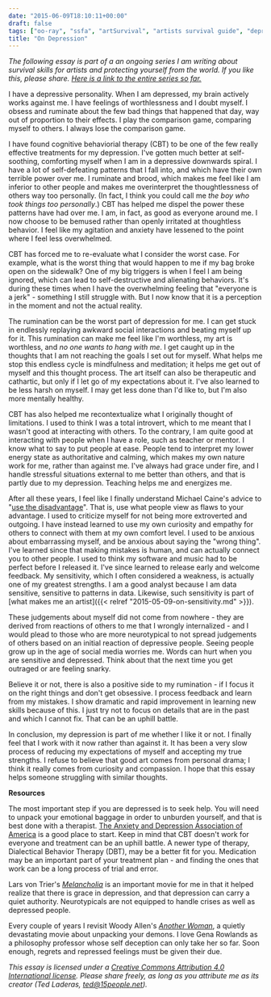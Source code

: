 ```yaml
---
date: "2015-06-09T18:10:11+00:00"
draft: false
tags: ["oo-ray", "ssfa", "artSurvival", "artists survival guide", "depression", "survival skills for artists"]
title: "On Depression"
---
```

*The following essay is part of a an ongoing series I am writing about survival skills for artists and protecting yourself from the world. If you like this, please share. [Here is a link to the entire series so far.](/tags/survival-skills-for-artists/)*

I have a depressive personality. When I am depressed, my brain actively works against me. I have feelings of worthlessness and I doubt myself. I obsess and ruminate about the few bad things that happened that day, way out of proportion to their effects. I play the comparison game, comparing myself to others. I always lose the comparison game. 

I have found cognitive behaviorial therapy (CBT) to be one of the few really effective treatments for my depression. I've gotten much better at self-soothing, comforting myself when I am in a depressive downwards spiral. I have a lot of self-defeating patterns that I fall into, and which have their own terrible power over me. I ruminate and brood, which makes me feel like I am inferior to other people and makes me overinterpret the thoughtlessness of others way too personally. (In fact, I think you could call me *the boy who took things too personally*.) CBT has helped me dispel the power these patterns have had over me. I am, in fact, as good as everyone around me. I now choose to be bemused rather than openly irritated at thoughtless behavior. I feel like my agitation and anxiety have lessened to the point where I feel less overwhelmed.

CBT has forced me to re-evaluate what I consider the worst case. For example, what is the worst thing that would happen to me if my bag broke open on the sidewalk? One of my big triggers is when I feel I am being ignored, which can lead to self-destructive and alienating behaviors. It's during these times when I have the overwhelming feeling that "everyone is a jerk" - something I still struggle with. But I now know that it is a perception in the moment and not the actual reality.

The rumination can be the worst part of depression for me. I can get stuck in endlessly replaying awkward social interactions and beating myself up for it. This rumination can make me feel like I'm worthless, my art is worthless, and *no one wants to hang with me*. I get caught up in the thoughts that I am not reaching the goals I set out for myself. What helps me stop this endless cycle is mindfulness and meditation; it helps me get out of myself and this thought process. The art itself can also be therapeutic and cathartic, but only if I let go of my expectations about it.  I've also learned to be less harsh on myself. I may get less done than I'd like to, but I'm also more mentally healthy.

CBT has also helped me recontextualize what I originally thought of limitations. I used to think I was a total introvert, which to me meant that I wasn't good at interacting with others. To the contrary, I am quite good at interacting with people when I have a role, such as teacher or mentor. I know what to say to put people at ease. People tend to interpret my lower energy state as authoritative and calming, which makes my own nature work for me, rather than against me.  I've always had grace under fire, and I handle stressful situations external to me better than others, and that is partly due to my depression. Teaching helps me and energizes me.

After all these years, I feel like I finally understand Michael Caine's advice to "[use the disadvantage](https://books.google.com/books?id=ES6ZAAAAQBAJ&pg=PT91&lpg=PT91&dq=use+the+disadvantage+caine&source=bl&ots=0NxeOR-4iO&sig=XsFL4clh_687Cr3UN-nZZ_s_bIs&hl=en&sa=X&ei=9XhwVcb-H8nZoATFwoOABA&ved=0CCAQ6AEwAA#v=onepage&q=use%20the%20disadvantage%20caine&f=false)". That is, use what people view as flaws to your advantage. I used to criticize myself for not being more extroverted and outgoing. I have instead learned to use my own curiosity and empathy for others to connect with them at my own comfort level. I used to be anxious about embarrassing myself, and be anxious about saying the "wrong thing". I've learned since that making mistakes is human, and can actually connect you to other people. I used to think my software and music had to be perfect before I released it. I've since learned to release early and welcome feedback. My sensitivity, which I often considered a weakness, is actually one of my greatest strengths. I am a good analyst because I am data sensitive, sensitive to patterns in data. Likewise, such sensitivity is part of [what  makes me an artist]({{< relref "2015-05-09-on-sensitivity.md" >}}).

These judgements about myself did not come from nowhere - they are derived from reactions of others to me that I wrongly internalized - and I would plead to those who are more neurotypical to not spread judgements of others based on an initial reaction of depressive people. Seeing people grow up in the age of social media worries me. Words can hurt when you are sensitive and depressed. Think about that the next time you get outraged or are feeling snarky. 

Believe it or not, there is also a positive side to my rumination - if I focus it on the right things and don't get obsessive. I process feedback and learn from my mistakes. I show dramatic and rapid improvement in learning new skills because of this. I just try not to focus on details that are in the past and which I cannot fix. That can be an uphill battle.

In conclusion, my depression is part of me whether I like it or not. I finally feel that I work with it now rather than against it. It has been a very slow process of reducing my expectations of myself and accepting my true strengths. I refuse to believe that good art comes from personal drama; I think it really comes from curiosity and compassion. I hope that this essay helps someone struggling with similar thoughts.

**Resources**

The most important step if you are depressed is to seek help. You will need to unpack your emotional baggage in order to unburden yourself, and that is best done with a therapist. [The Anxiety and Depression Association of America](http://www.adaa.org/finding-help) is a good place to start. Keep in mind that CBT doesn't work for everyone and treatment can be an uphill battle. A newer type of therapy, Dialectical Behavior Therapy (DBT), may be a better fit for you. Medication may be an important part of your treatment plan - and finding the ones that work can be a long process of trial and error.

Lars von Trier's *[Melancholia](http://m.imdb.com/title/tt1527186/)* is an important movie for me in that it helped realize that there is grace in depression, and that depression can carry a quiet authority. Neurotypicals are not equipped to handle crises as well as depressed people.

Every couple of years I revisit Woody Allen's *[Another Woman](http://m.imdb.com/title/tt0094663)*, a quietly devastating movie about unpacking your demons. I love Gena Rowlands as a philosophy professor whose self deception can only take her so far. Soon enough, regrets and repressed feelings must be given their due.

*This essay is licensed under a [Creative Commons Attribution 4.0 International license](http://creativecommons.org/licenses/by/4.0/). Please share freely, as long as you attribute me as its creator (Ted Laderas, ted@15people.net).*